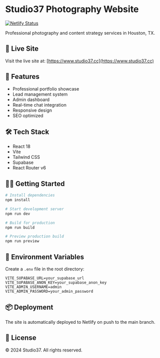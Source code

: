 # Studio37 Photography Website

[![Netlify Status](https://api.netlify.com/api/v1/badges/5e367b2a-d5bb-4aab-8029-32fc944976e3/deploy-status)](https://app.netlify.com/sites/studio37/deploys)

Professional photography and content strategy services in Houston, TX.

## 🚀 Live Site

Visit the live site at: [https://www.studio37.cc](https://www.studio37.cc)

## 📸 Features

- Professional portfolio showcase
- Lead management system
- Admin dashboard
- Real-time chat integration
- Responsive design
- SEO optimized

## 🛠 Tech Stack

- React 18
- Vite
- Tailwind CSS
- Supabase
- React Router v6

## 🏃‍♂️ Getting Started

```bash
# Install dependencies
npm install

# Start development server
npm run dev

# Build for production
npm run build

# Preview production build
npm run preview
```

## 🔧 Environment Variables

Create a `.env` file in the root directory:

```env
VITE_SUPABASE_URL=your_supabase_url
VITE_SUPABASE_ANON_KEY=your_supabase_anon_key
VITE_ADMIN_USERNAME=admin
VITE_ADMIN_PASSWORD=your_admin_password
```

## 📦 Deployment

The site is automatically deployed to Netlify on push to the main branch.

## 📝 License

© 2024 Studio37. All rights reserved.
